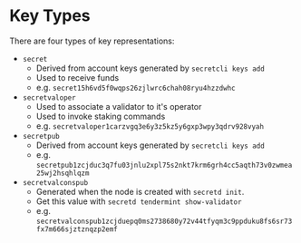 # Key Types

There are four types of key representations:

* `secret`
  * Derived from account keys generated by `secretcli keys add`
  * Used to receive funds
  * e.g. `secret15h6vd5f0wqps26zjlwrc6chah08ryu4hzzdwhc`
* `secretvaloper`
  * Used to associate a validator to it's operator
  * Used to invoke staking commands
  * e.g. `secretvaloper1carzvgq3e6y3z5kz5y6gxp3wpy3qdrv928vyah`
* `secretpub`
  * Derived from account keys generated by `secretcli keys add`
  * e.g. `secretpub1zcjduc3q7fu03jnlu2xpl75s2nkt7krm6grh4cc5aqth73v0zwmea25wj2hsqhlqzm`
* `secretvalconspub`
  * Generated when the node is created with `secretd init`.
  * Get this value with `secretd tendermint show-validator`
  * e.g. `secretvalconspub1zcjduepq0ms2738680y72v44tfyqm3c9ppduku8fs6sr73fx7m666sjztznqzp2emf`
